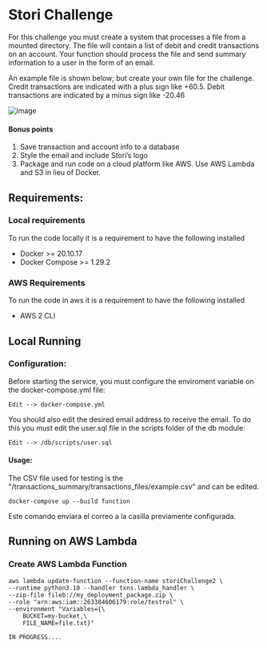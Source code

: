 
# Stori Challenge

For this challenge you must create a system that processes a file from a mounted directory. The file
will contain a list of debit and credit transactions on an account. Your function should process the file
and send summary information to a user in the form of an email.

An example file is shown below; but create your own file for the challenge. Credit transactions are
indicated with a plus sign like +60.5. Debit transactions are indicated by a minus sign like -20.46


![image](https://github.com/llanesAriel/stori_challenge/assets/91704220/811ceeb6-5e53-489a-829a-4528c7dd437c)


#### Bonus points
1. Save transaction and account info to a database
2. Style the email and include Stori’s logo
3. Package and run code on a cloud platform like AWS. Use AWS Lambda and S3 in lieu of Docker.


## Requirements:

### Local requirements

To run the code locally it is a requirement to have the following installed

 - Docker >= 20.10.17
 - Docker Compose >= 1.29.2

### AWS Requirements
To run the code in aws it is a requirement to have the following installed

 - AWS 2 CLI

## Local Running

### Configuration:

Before starting the service, you must configure the enviroment variable on the docker-compose.yml file:

    Edit --> docker-compose.yml

You should also edit the desired email address to receive the email.
To do this you must edit the user.sql file in the scripts folder of the db module:

    Edit --> /db/scripts/user.sql

#### Usage:

The CSV file used for testing is the "/transactions_summary/transactions_files/example.csv" and can be edited.

    docker-compose up --build function

Este comando enviara el correo a la casilla previamente configurada.

## Running on AWS Lambda


### Create AWS Lambda Function

    aws lambda update-function --function-name storiChallenge2 \
    --runtime python3.10 --handler txns.lambda_handler \
    --zip-file fileb://my_deployment_package.zip \
    --role "arn:aws:iam::263384606179:role/testrol" \
    --environment "Variables={\
	    BUCKET=my-bucket,\
	    FILE_NAME=file.txt}"

    IN PROGRESS....
